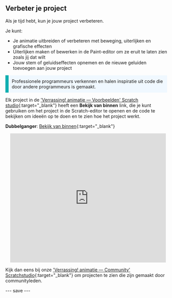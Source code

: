 ## Verbeter je project

Als je tijd hebt, kun je jouw project verbeteren.

Je kunt:
+ Je animatie uitbreiden of verbeteren met beweging, uiterlijken en grafische effecten
+ Uiterlijken maken of bewerken in de Paint-editor om ze eruit te laten zien zoals jij dat wilt
+ Jouw stem of geluidseffecten opnemen en de nieuwe geluiden toevoegen aan jouw project

<p style="border-left: solid; border-width:10px; border-color: #0faeb0; background-color: aliceblue; padding: 10px;">
Professionele programmeurs verkennen en halen inspiratie uit code die door andere programmeurs is gemaakt. 
</p>

Elk project in de ['Verrassing! animatie — Voorbeelden' Scratch studio](https://scratch.mit.edu/studios/29075822){:target="_blank"} heeft een **Bekijk van binnen** link, die je kunt gebruiken om het project in de Scratch-editor te openen en de code te bekijken om ideeën op te doen en te zien hoe het project werkt.

**Dubbelganger**: [Bekijk van binnen](https://scratch.mit.edu/projects/500767602/editor){:target="_blank"}
<div class="scratch-preview" style="margin-left: 15px;">
  <iframe allowtransparency="true" width="485" height="402" src="https://scratch.mit.edu/projects/embed/500767602/?autostart=false" frameborder="0"></iframe>
</div>

Kijk dan eens bij onze ['Verrassing! animatie — Community' Scratchstudio](https://scratch.mit.edu/studios/29079784){:target="_blank"} om projecten te zien die zijn gemaakt door communityleden.

--- save ---
